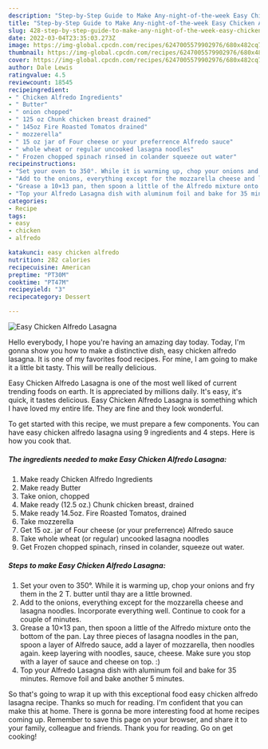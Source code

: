 ```yaml
---
description: "Step-by-Step Guide to Make Any-night-of-the-week Easy Chicken Alfredo Lasagna"
title: "Step-by-Step Guide to Make Any-night-of-the-week Easy Chicken Alfredo Lasagna"
slug: 428-step-by-step-guide-to-make-any-night-of-the-week-easy-chicken-alfredo-lasagna
date: 2022-03-04T23:35:03.273Z
image: https://img-global.cpcdn.com/recipes/6247005579902976/680x482cq70/easy-chicken-alfredo-lasagna-recipe-main-photo.jpg
thumbnail: https://img-global.cpcdn.com/recipes/6247005579902976/680x482cq70/easy-chicken-alfredo-lasagna-recipe-main-photo.jpg
cover: https://img-global.cpcdn.com/recipes/6247005579902976/680x482cq70/easy-chicken-alfredo-lasagna-recipe-main-photo.jpg
author: Dale Lewis
ratingvalue: 4.5
reviewcount: 18545
recipeingredient:
- " Chicken Alfredo Ingredients"
- " Butter"
- " onion chopped"
- " 125 oz Chunk chicken breast drained"
- " 145oz Fire Roasted Tomatos drained"
- " mozzerella"
- " 15 oz jar of Four cheese or your preferrence Alfredo sauce"
- " whole wheat or regular uncooked lasagna noodles"
- " Frozen chopped spinach rinsed in colander squeeze out water"
recipeinstructions:
- "Set your oven to 350°. While it is warming up, chop your onions and fry them in the 2 T. butter until thay are a little browned."
- "Add to the onions, everything except for the mozzarella cheese and lasagna noodles. Incorporate everything well. Continue to cook for a couple of minutes."
- "Grease a 10×13 pan, then spoon a little of the Alfredo mixture onto the bottom of the pan. Lay three pieces of lasagna noodles in the pan, spoon a layer of Alfredo sauce, add a layer of mozzarella,  then noodles again. keep layering with noodles, sauce, cheese. Make sure you stop with a layer of sauce and cheese on top. :)"
- "Top your Alfredo Lasagna dish with aluminum foil and bake for 35 minutes. Remove foil and bake another 5 minutes."
categories:
- Recipe
tags:
- easy
- chicken
- alfredo

katakunci: easy chicken alfredo 
nutrition: 282 calories
recipecuisine: American
preptime: "PT30M"
cooktime: "PT47M"
recipeyield: "3"
recipecategory: Dessert

---
```



![Easy Chicken Alfredo Lasagna](https://img-global.cpcdn.com/recipes/6247005579902976/680x482cq70/easy-chicken-alfredo-lasagna-recipe-main-photo.jpg)

Hello everybody, I hope you're having an amazing day today. Today, I'm gonna show you how to make a distinctive dish, easy chicken alfredo lasagna. It is one of my favorites food recipes. For mine, I am going to make it a little bit tasty. This will be really delicious.



Easy Chicken Alfredo Lasagna is one of the most well liked of current trending foods on earth. It is appreciated by millions daily. It's easy, it's quick, it tastes delicious. Easy Chicken Alfredo Lasagna is something which I have loved my entire life. They are fine and they look wonderful.


To get started with this recipe, we must prepare a few components. You can have easy chicken alfredo lasagna using 9 ingredients and 4 steps. Here is how you cook that.

<!--inarticleads1-->

##### The ingredients needed to make Easy Chicken Alfredo Lasagna:

1. Make ready  Chicken Alfredo Ingredients
1. Make ready  Butter
1. Take  onion, chopped
1. Make ready  (12.5 oz.) Chunk chicken breast, drained
1. Make ready  14.5oz. Fire Roasted Tomatos, drained
1. Take  mozzerella
1. Get  15 oz. jar of Four cheese (or your preferrence) Alfredo sauce
1. Take  whole wheat (or regular) uncooked lasagna noodles
1. Get  Frozen chopped spinach, rinsed in colander, squeeze out water.




<!--inarticleads2-->

##### Steps to make Easy Chicken Alfredo Lasagna:

1. Set your oven to 350°. While it is warming up, chop your onions and fry them in the 2 T. butter until thay are a little browned.
1. Add to the onions, everything except for the mozzarella cheese and lasagna noodles. Incorporate everything well. Continue to cook for a couple of minutes.
1. Grease a 10×13 pan, then spoon a little of the Alfredo mixture onto the bottom of the pan. Lay three pieces of lasagna noodles in the pan, spoon a layer of Alfredo sauce, add a layer of mozzarella,  then noodles again. keep layering with noodles, sauce, cheese. Make sure you stop with a layer of sauce and cheese on top. :)
1. Top your Alfredo Lasagna dish with aluminum foil and bake for 35 minutes. Remove foil and bake another 5 minutes.




So that's going to wrap it up with this exceptional food easy chicken alfredo lasagna recipe. Thanks so much for reading. I'm confident that you can make this at home. There is gonna be more interesting food at home recipes coming up. Remember to save this page on your browser, and share it to your family, colleague and friends. Thank you for reading. Go on get cooking!
